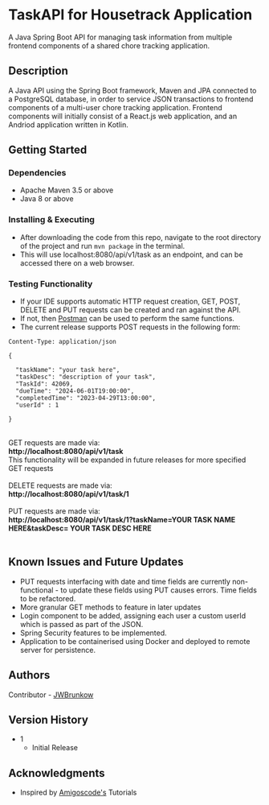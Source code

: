 # TaskAPI for Housetrack Application

A Java Spring Boot API for managing task information from multiple frontend components of a shared chore tracking application.

## Description

A Java API using the Spring Boot framework, Maven and JPA connected to a PostgreSQL database, in order to service JSON transactions to frontend components of a multi-user chore tracking application. 
Frontend components will initially consist of a React.js web application, and an Andriod application written in Kotlin. 


## Getting Started

### Dependencies

* Apache Maven 3.5 or above
* Java 8 or above


### Installing & Executing

* After downloading the code from this repo, navigate to the root directory of the project and run ````mvn package```` in the terminal.
* This will use localhost:8080/api/v1/task as an endpoint, and can be accessed there on a web browser.

### Testing Functionality

* If your IDE supports automatic HTTP request creation, GET, POST, DELETE and PUT requests can be created and ran against the API.
* If not, then [Postman](https://www.postman.com/) can be used to perform the same functions.
* The current release supports POST requests in the following form: <br>

````
Content-Type: application/json

{

  "taskName": "your task here",
  "taskDesc": "description of your task",
  "TaskId": 42069,
  "dueTime": "2024-06-01T19:00:00",
  "completedTime": "2023-04-29T13:00:00",
  "userId" : 1

}
````
<br>
GET requests are made via: <br><strong>http://localhost:8080/api/v1/task</strong> <br>
This functionality will be expanded in future releases for more specified GET requests <br><br>
DELETE requests are made via: <br>
<strong>http://localhost:8080/api/v1/task/1</strong> <br><br>
PUT requests are made via: <br>
<strong>http://localhost:8080/api/v1/task/1?taskName=YOUR TASK NAME HERE&taskDesc= YOUR TASK DESC HERE</strong>
<br><br>


## Known Issues and Future Updates
* PUT requests interfacing with date and time fields are currently non-functional - to update these fields using PUT causes errors. Time fields to be refactored.
* More granular GET methods to feature in later updates
* Login component to be added, assigning each user a custom userId which is passed as part of the JSON.
* Spring Security features to be implemented.
* Application to be containerised using Docker and deployed to remote server for persistence.


## Authors
Contributor - [JWBrunkow](https://www.linkedin.com/in/jwbrunkow)

## Version History
* 1
    * Initial Release

## Acknowledgments
* Inspired by [Amigoscode's](https://www.youtube.com/@amigoscode) Tutorials
